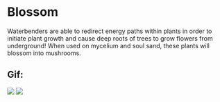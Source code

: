 # Blossom
Waterbenders are able to redirect energy paths within plants in order to initiate plant growth and cause deep roots of trees to grow flowers from underground! When used on mycelium and soul sand, these plants will blossom into mushrooms.

## Gif:

<a href="https://giphy.com/gifs/jrc7LBHF2bqE6YG3cm"><img src="https://media.giphy.com/media/jrc7LBHF2bqE6YG3cm/giphy.gif"/></a>
<a href="https://giphy.com/gifs/U844YGuTwvbcdifc4l"><img src="https://media.giphy.com/media/U844YGuTwvbcdifc4l/giphy.gif"/></a>
